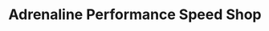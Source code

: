 ---
title: "Adrenaline Performance Speed Shop"
url: /lancaster/adrenaline-performance-speed-shop/
shop: motorcycle
---
